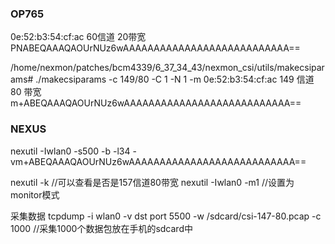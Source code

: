 

### OP765 
0e:52:b3:54:cf:ac
60信道 20带宽  PNABEQAAAQAOUrNUz6wAAAAAAAAAAAAAAAAAAAAAAAAAAA==

/home/nexmon/patches/bcm4339/6_37_34_43/nexmon_csi/utils/makecsiparams# ./makecsiparams -c 149/80 -C 1 -N 1 -m 0e:52:b3:54:cf:ac
149 信道 80 带宽
m+ABEQAAAQAOUrNUz6wAAAAAAAAAAAAAAAAAAAAAAAAAAA==


### NEXUS
nexutil -Iwlan0 -s500 -b -l34 -vm+ABEQAAAQAOUrNUz6wAAAAAAAAAAAAAAAAAAAAAAAAAAA==

nexutil -k		//可以查看是否是157信道80带宽
nexutil -Iwlan0 -m1		//设置为monitor模式

采集数据
tcpdump -i wlan0 -v dst port 5500 -w /sdcard/csi-147-80.pcap -c 1000	//采集1000个数据包放在手机的sdcard中